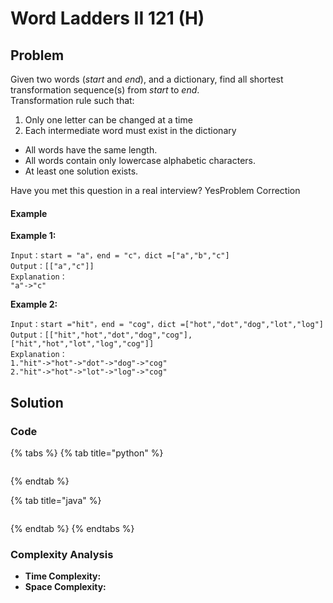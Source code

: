 # Word Ladders II 121 \(H\)

## Problem

Given two words \(_start_ and _end_\), and a dictionary, find all shortest transformation sequence\(s\) from _start_ to _end_.  
Transformation rule such that:

1. Only one letter can be changed at a time
2. Each intermediate word must exist in the dictionary

* All words have the same length.
* All words contain only lowercase alphabetic characters.
* At least one solution exists.

Have you met this question in a real interview?  YesProblem Correction

#### Example

**Example 1:**

```text
Input：start = "a"，end = "c"，dict =["a","b","c"]
Output：[["a","c"]]
Explanation：
"a"->"c"
```

**Example 2:**

```text
Input：start ="hit"，end = "cog"，dict =["hot","dot","dog","lot","log"]
Output：[["hit","hot","dot","dog","cog"],["hit","hot","lot","log","cog"]]
Explanation：
1."hit"->"hot"->"dot"->"dog"->"cog"
2."hit"->"hot"->"lot"->"log"->"cog"
```

## Solution

### Code

{% tabs %}
{% tab title="python" %}
```python

```
{% endtab %}

{% tab title="java" %}
```

```
{% endtab %}
{% endtabs %}

### Complexity Analysis

* **Time Complexity:**
* **Space Complexity:**

